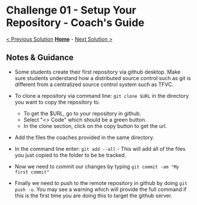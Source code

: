 # Challenge 01 - Setup Your Repository - Coach's Guide

[< Previous Solution](./Solution-00.md) **[Home](./README.md)** - [Next Solution >](./Solution-02.md)

## Notes & Guidance

- Some students create their first repository via github desktop.  Make sure students understand how a distributed source control such as git is different from a centralized source control system such as TFVC. 

- To clone a repository via command line: `git clone $URL` in the directory you want to copy the repository to.
  - To get the $URL, go to your repository in github.
  - Select "<> Code" which should be a green button.
  - In the clone section, click on the copy button to get the url.
- Add the files the coaches provided in the same directory.
- In the command line enter: `git add --all` - This will add all of the files you just copied to the folder to be be tracked.
- Now we need to commit our changes by typing `git commit -am "My first commit"`
- Finally we need to push to the remote repository in github by doing `git push -u`.  You may see a warning which will provide the full command if this is the first time you are doing this to target the github server.
